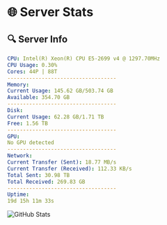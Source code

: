# 🌐 Server Stats
## 🔍 Server Info
```yaml
CPU: Intel(R) Xeon(R) CPU E5-2699 v4 @ 1297.70MHz
CPU Usage: 0.30%
Cores: 44P | 88T
-----------------------------------
Memory:
Current Usage: 145.62 GB/503.74 GB
Available: 354.70 GB
-----------------------------------
Disk:
Current Usage: 62.28 GB/1.71 TB
Free: 1.56 TB
-----------------------------------
GPU:
No GPU detected
-----------------------------------
Network:
Current Transfer (Sent): 18.77 MB/s
Current Transfer (Received): 112.33 KB/s
Total Sent: 30.98 TB
Total Received: 269.83 GB
-----------------------------------
Uptime:
19d 15h 11m 33s
```
![GitHub Stats](https://img.shields.io/badge/Updated-2025-03-27_12:34:22-blue)